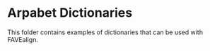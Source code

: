 # Arpabet Dictionaries

This folder contains examples of dictionaries that can be used with FAVEalign.
